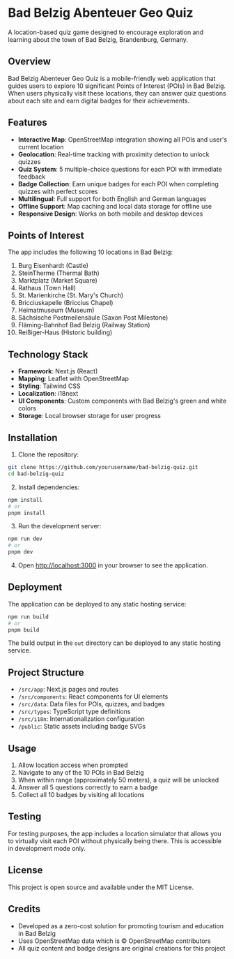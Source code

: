 # Bad Belzig Abenteuer Geo Quiz

A location-based quiz game designed to encourage exploration and learning about the town of Bad Belzig, Brandenburg, Germany.

## Overview

Bad Belzig Abenteuer Geo Quiz is a mobile-friendly web application that guides users to explore 10 significant Points of Interest (POIs) in Bad Belzig. When users physically visit these locations, they can answer quiz questions about each site and earn digital badges for their achievements.

## Features

- **Interactive Map**: OpenStreetMap integration showing all POIs and user's current location
- **Geolocation**: Real-time tracking with proximity detection to unlock quizzes
- **Quiz System**: 5 multiple-choice questions for each POI with immediate feedback
- **Badge Collection**: Earn unique badges for each POI when completing quizzes with perfect scores
- **Multilingual**: Full support for both English and German languages
- **Offline Support**: Map caching and local data storage for offline use
- **Responsive Design**: Works on both mobile and desktop devices

## Points of Interest

The app includes the following 10 locations in Bad Belzig:

1. Burg Eisenhardt (Castle)
2. SteinTherme (Thermal Bath)
3. Marktplatz (Market Square)
4. Rathaus (Town Hall)
5. St. Marienkirche (St. Mary's Church)
6. Bricciuskapelle (Briccius Chapel)
7. Heimatmuseum (Museum)
8. Sächsische Postmeilensäule (Saxon Post Milestone)
9. Fläming-Bahnhof Bad Belzig (Railway Station)
10. Reißiger-Haus (Historic building)

## Technology Stack

- **Framework**: Next.js (React)
- **Mapping**: Leaflet with OpenStreetMap
- **Styling**: Tailwind CSS
- **Localization**: i18next
- **UI Components**: Custom components with Bad Belzig's green and white colors
- **Storage**: Local browser storage for user progress

## Installation

1. Clone the repository:
```bash
git clone https://github.com/yourusername/bad-belzig-quiz.git
cd bad-belzig-quiz
```

2. Install dependencies:
```bash
npm install
# or
pnpm install
```

3. Run the development server:
```bash
npm run dev
# or
pnpm dev
```

4. Open [http://localhost:3000](http://localhost:3000) in your browser to see the application.

## Deployment

The application can be deployed to any static hosting service:

```bash
npm run build
# or
pnpm build
```

The build output in the `out` directory can be deployed to any static hosting service.

## Project Structure

- `/src/app`: Next.js pages and routes
- `/src/components`: React components for UI elements
- `/src/data`: Data files for POIs, quizzes, and badges
- `/src/types`: TypeScript type definitions
- `/src/i18n`: Internationalization configuration
- `/public`: Static assets including badge SVGs

## Usage

1. Allow location access when prompted
2. Navigate to any of the 10 POIs in Bad Belzig
3. When within range (approximately 50 meters), a quiz will be unlocked
4. Answer all 5 questions correctly to earn a badge
5. Collect all 10 badges by visiting all locations

## Testing

For testing purposes, the app includes a location simulator that allows you to virtually visit each POI without physically being there. This is accessible in development mode only.

## License

This project is open source and available under the MIT License.

## Credits

- Developed as a zero-cost solution for promoting tourism and education in Bad Belzig
- Uses OpenStreetMap data which is © OpenStreetMap contributors
- All quiz content and badge designs are original creations for this project
